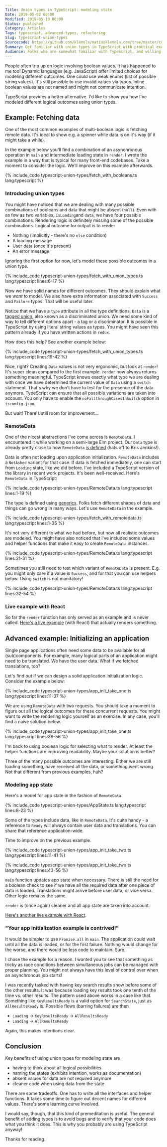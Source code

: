 ```yaml
---
Title: Union types in TypeScript: modeling state
Date: 2019-05-02 00:00
Modified: 2019-05-10 00:00
Status: published
Category: Articles
Tags: typescript, advanced-types, refactoring
Slug: typescript-union-types
Sourcecode: https://github.com/klemola/matiasklemola.com/tree/master/content/code/typescript-union-types
Summary: Get familiar with union types in TypeScript with practical examples. You will get rid of of complex and buggy boolean logic by using union types to model the state of your application. Your colleagues will thank you later.
Audience: Folks who are somewhat familiar with TypeScript, and willing to learn about advanced types. I use some patterns analogous to React, so it helps if you've seen React code before.
---
```


People often trip up on logic involving boolean values. It has happened to me too! Dynamic languages (e.g. JavaScript) offer limited choices for modeling different outcomes. One could use weak enums (list of possible string values). It's still possible to use invalid values via typos. Inline boolean values are not named and might not communicate intention.

TypeScript provides a better alternative. I'd like to show you how I've modeled different logical outcomes using union types.

## Example: Fetching data

One of the most common examples of multi-boolean logic is fetching remote data. It's ideal to show e.g. a spinner while data is on it's way (if it might take a while).

In the example below you'll find a combination of an asynchronous operation in `main` and intermediate loading state in `render`. I wrote the example in a way that is typical for many front-end codebases. Take a moment to consider the logic. We'll improve on this example afterwards.

{% include_code typescript-union-types/fetch_with_booleans.ts lang:typescript %}

### Introducing union types

You might have noticed that we are dealing with many possible combinations of booleans and data that might be absent (`null`). Even with as few as two variables, `isLoading`and `data`, we have four possible combinations. Rendering logic is definitely missing some of the possible combinations. Logical outcome for output is to render

- Nothing (implicitly - there's no `else` condition)
- A loading message
- User data (once it's present)
- An error message

Ignoring the first option for now, let's model these possible outcomes in a union type.

{% include_code typescript-union-types/fetch_with_union_types.ts lang:typescript lines:6-17 %}

Now we have solid names for different outcomes. They should explain what we _want_ to model. We also have extra information associated with `Success` and `Failure` types. That will be useful later.

Notice that we have a `type` attribute in all the type definitions. `Data` is a [tagged union](https://en.wikipedia.org/wiki/Tagged_union), also known as a discriminated union. We need some kind of way to tell different options apart - a tag or a discriminator. It is possible in TypeScript by using literal string values as types. You might have seen this pattern already if you have written actions in `redux`.

How does this help? See another example below:

{% include_code typescript-union-types/fetch_with_union_types.ts lang:typescript lines:19-42 %}

Nice, right? Creating `Data` values is not very ergonomic, but look at `render`! It's super clean compared to the first example. `render` now always returns something meaningful. TypeScript knows exactly what type we are dealing with once we have determined the current value of `Data` using a `switch` statement. That's why we don't have to test for the presence of the data anymore. TypeScript can ensure that all possible variations are taken into account. You only have to enable the `noFallthroughCasesInSwitch` option in `tsconfig.json`.

But wait! There's still room for improvement...

### RemoteData

One of the nicest abstractions I've come across is `RemoteData`. I encountered it while working on a semi-large Elm project. Our `Data` type is already pretty close to how `RemoteData` [is defined](https://package.elm-lang.org/packages/krisajenkins/remotedata/latest/RemoteData) (hats off to Kris Jenkins!).

Data is often not loading upon application initialization. `RemoteData` includes a `NotAsked` variant for that case. If data is fetched immediately, one can start from `Loading` state, like we did before. I've included a TypeScript version of the library in recent work projects. It's been well-received. Here's `RemoteData` in TypeScript:

{% include_code typescript-union-types/RemoteData.ts lang:typescript lines:1-19 %}

The type is defined using [generics](https://www.typescriptlang.org/docs/handbook/generics.html). Folks fetch different shapes of data and things can go wrong in many ways. Let's use `RemoteData` in the example.

{% include_code typescript-union-types/fetch_with_remotedata.ts lang:typescript lines:1-35 %}

It's not very different to what we had before, but now all realistic outcomes are modeled. You might have also noticed that I've included some values and helper functions that make it easy to create `RemoteData` instances.

{% include_code typescript-union-types/RemoteData.ts lang:typescript lines:21-31 %}

Sometimes you still need to test which variant of `RemoteData` is present. E.g. you might only care if a value is `Success`, and for that you can use helpers below. Using `switch` is not mandatory!

{% include_code typescript-union-types/RemoteData.ts lang:typescript lines:32-54 %}

### Live example with React

So far the `render` function has only served as an example and is never called. [Here's a live example](https://codesandbox.io/s/j3wxq7q073?fontsize=14&view=preview) (with React) that actually renders something.

## Advanced example: Initializing an application

Single page applications often need some data to be available for all (sub)components. For example, many logical parts of an application might need to be translated. We have the user data. What if we fetched translations, too?

Let's find out if we can design a solid application initialization logic. Consider the example below:

{% include_code typescript-union-types/app_init_take_one.ts lang:typescript  lines:11-37 %}

We are using `RemoteData` with two requests. You should take a moment to figure out all the logical outcomes for these concurrent requests. You might want to write the rendering logic yourself as an exercise. In any case, you'll find a naive solution below.

{% include_code typescript-union-types/app_init_take_one.ts lang:typescript  lines:39-56 %}

I'm back to using boolean logic for selecting what to render. At least the helper functions are improving readability. Maybe your solution is better?

Three of the many possible outcomes are interesting. Either we are still loading something, have received all the data, or something went wrong. Not that different from previous examples, huh?

### Modeling app state

Here's a model for app state in the fashion of `RemoteData`.

{% include_code typescript-union-types/AppState.ts lang:typescript  lines:8-23 %}

Some of the types include data, like in `RemoteData`. It's quite handy - a reference to `Ready` will always contain user data and translations. You can share that reference application-wide.

Time to improve on the previous example.

{% include_code typescript-union-types/app_init_take_two.ts lang:typescript  lines:11-41 %}

{% include_code typescript-union-types/app_init_take_two.ts lang:typescript  lines:43-56 %}

`main` function updates app state when necessary. There is still the need for a boolean check to see if we have all the required data after one piece of data is loaded. Translations might arrive before user data, or vice versa. Other logic remains the same.

`render` is (once again) cleaner and all app state are taken into account.

[Here's another live example with React](https://codesandbox.io/s/03wv5vpo6l?fontsize=14&view=preview).

### "Your app initialization example is contrived!"

It would be simpler to use `Promise.all` in `main`. The application could wait until all the data is loaded, or for the first failure. Nothing would change for the worse, and there would be less code to maintain. Sure.

I chose the example for a reason. I wanted you to see that something as tricky as race conditions between simultaneous jobs can be managed with proper planning. You might not always have this level of control over when an asynchronous job starts!

I was recently tasked with having key search results show before some of the other results. It was because loading key results took one tenth of the time vs. other results. The pattern used above works in a case like that. Something like `KeyResultsReady` is a valid option for `SearchState`, just as `AllResultsReady` is. Possible flows (barring failures) are then

- `Loading` -> `KeyResultsReady` -> `AllResultsReady`
- `Loading` -> `AllResultsReady`

Again, this makes intentions clear.

## Conclusion

Key benefits of using union types for modeling state are

- having to think about all logical possibilities
- naming the states (exhibits intention, works as documentation)
- absent values for data are not required anymore
- cleaner code when using data from the state

There are some tradeoffs. One has to write all the interfaces and helper functions. It takes some time to figure out decent names for different values. There's some learning curve involved.

I would say, though, that this kind of premeditation is useful. The general benefit of adding types is to avoid bugs and to verify that your code does what you think it does. This is why you probably are using TypeScript anyway!

Thanks for reading.
